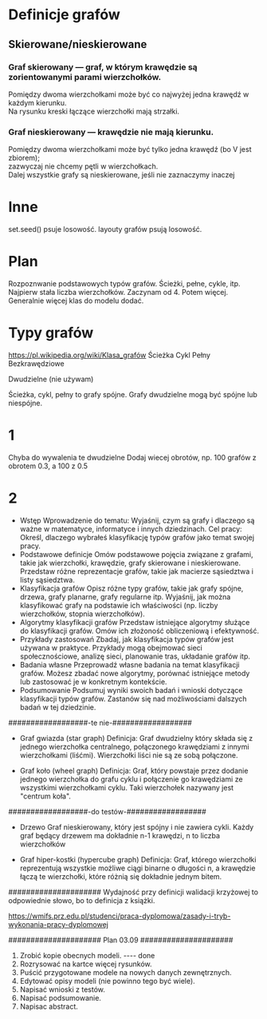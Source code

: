 # Definicje grafów

## Skierowane/nieskierowane

### Graf skierowany — graf, w którym krawędzie są zorientowanymi parami wierzchołków.  
Pomiędzy dwoma wierzchołkami może być co najwyżej jedna krawędź w każdym kierunku.  
Na rysunku kreski łączące wierzchołki mają strzałki.

### Graf nieskierowany — krawędzie nie mają kierunku.  
Pomiędzy dwoma wierzchołkami może być tylko jedna krawędź (bo V jest zbiorem);  
zazwyczaj nie chcemy pętli w wierzchołkach.  
Dalej wszystkie grafy są nieskierowane, jeśli nie zaznaczymy inaczej

# Inne
set.seed() psuje losowość.
layouty grafów psują losowość.

# Plan
Rozpoznwanie podstawowych typów grafów.
Ścieżki, pełne, cykle, itp.
Najpierw stała liczba wierzchołków. Zaczynam od 4. Potem więcej.
Generalnie więcej klas do modelu dodać.

# Typy grafów
https://pl.wikipedia.org/wiki/Klasa_grafów
Ścieżka
Cykl
Pełny
Bezkrawędziowe

Dwudzielne (nie używam)

Ścieżka, cykl, pełny to grafy spójne.
Grafy dwudzielne mogą być spójne lub niespójne. 

# 1
Chyba do wywalenia te dwudzielne
Dodaj wiecej obrotów, np. 100 grafów z obrotem 0.3, a 100 z 0.5

# 2
- Wstęp
Wprowadzenie do tematu: Wyjaśnij, czym są grafy i dlaczego są ważne w matematyce, informatyce i innych dziedzinach.
Cel pracy: Określ, dlaczego wybrałeś klasyfikację typów grafów jako temat swojej pracy.
- Podstawowe definicje
Omów podstawowe pojęcia związane z grafami, takie jak wierzchołki, krawędzie, grafy skierowane i nieskierowane.
Przedstaw różne reprezentacje grafów, takie jak macierze sąsiedztwa i listy sąsiedztwa.
- Klasyfikacja grafów
Opisz różne typy grafów, takie jak grafy spójne, drzewa, grafy planarne, grafy regularne itp.
Wyjaśnij, jak można klasyfikować grafy na podstawie ich właściwości (np. liczby wierzchołków, stopnia wierzchołków).
- Algorytmy klasyfikacji grafów
Przedstaw istniejące algorytmy służące do klasyfikacji grafów.
Omów ich złożoność obliczeniową i efektywność.
- Przykłady zastosowań
Zbadaj, jak klasyfikacja typów grafów jest używana w praktyce. Przykłady mogą obejmować sieci społecznościowe, analizę sieci, planowanie tras, układanie grafów itp.
- Badania własne
Przeprowadź własne badania na temat klasyfikacji grafów. Możesz zbadać nowe algorytmy, porównać istniejące metody lub zastosować je w konkretnym kontekście.
- Podsumowanie
Podsumuj wyniki swoich badań i wnioski dotyczące klasyfikacji typów grafów.
Zastanów się nad możliwościami dalszych badań w tej dziedzinie.

##################-te nie-##################
- Graf gwiazda (star graph)
Definicja: Graf dwudzielny który składa się z jednego wierzchołka centralnego, połączonego krawędziami z innymi wierzchołkami (liśćmi).
Wierzchołki liści nie są ze sobą połączone.

- Graf koło (wheel graph)
​Definicja: Graf, który powstaje przez dodanie jednego wierzchołka do grafu cyklu i połączenie go krawędziami ze wszystkimi wierzchołkami cyklu.
Taki wierzchołek nazywany jest "centrum koła".

##################-do testów-##################
- Drzewo
Graf nieskierowany, który jest spójny i nie zawiera cykli. Każdy graf będący drzewem ma dokładnie n-1 krawędzi, n to liczba wierzchołków

- Graf hiper-kostki (hypercube graph)
Definicja: Graf, którego wierzchołki reprezentują wszystkie możliwe ciągi binarne o długości n,
a krawędzie łączą te wierzchołki, które różnią się dokładnie jednym bitem.

#####################
Wydajność przy definicji walidacji krzyżowej to odpowiednie słowo, bo to definicja z książki.

https://wmifs.prz.edu.pl/studenci/praca-dyplomowa/zasady-i-tryb-wykonania-pracy-dyplomowej

##################### Plan 03.09 #####################
1. Zrobić kopie obecnych modeli. ---- done
2. Rozrysować na kartce więcej rysunków.
3. Puścić przygotowane modele na nowych danych zewnętrznych.
4. Edytować opisy modeli (nie powinno tego być wiele).
5. Napisać wnioski z testów.
6. Napisać podsumowanie.
7. Napisac abstract.